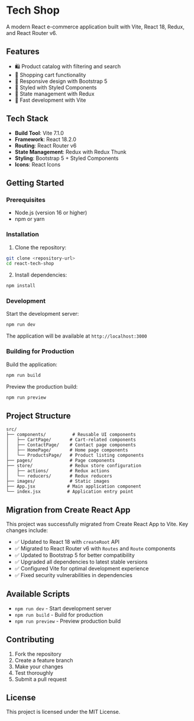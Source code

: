 # Tech Shop

A modern React e-commerce application built with Vite, React 18, Redux, and React Router v6.

## Features

- 🛍️ Product catalog with filtering and search
- 🛒 Shopping cart functionality
- 📱 Responsive design with Bootstrap 5
- 🎨 Styled with Styled Components
- 🔄 State management with Redux
- 🚀 Fast development with Vite

## Tech Stack

- **Build Tool**: Vite 7.1.0
- **Framework**: React 18.2.0
- **Routing**: React Router v6
- **State Management**: Redux with Redux Thunk
- **Styling**: Bootstrap 5 + Styled Components
- **Icons**: React Icons

## Getting Started

### Prerequisites

- Node.js (version 16 or higher)
- npm or yarn

### Installation

1. Clone the repository:
```bash
git clone <repository-url>
cd react-tech-shop
```

2. Install dependencies:
```bash
npm install
```

### Development

Start the development server:
```bash
npm run dev
```

The application will be available at `http://localhost:3000`

### Building for Production

Build the application:
```bash
npm run build
```

Preview the production build:
```bash
npm run preview
```

## Project Structure

```
src/
├── components/          # Reusable UI components
│   ├── CartPage/       # Cart-related components
│   ├── ContactPage/    # Contact page components
│   ├── HomePage/       # Home page components
│   └── ProductsPage/   # Product listing components
├── pages/              # Page components
├── store/              # Redux store configuration
│   ├── actions/        # Redux actions
│   └── reducers/       # Redux reducers
├── images/             # Static images
├── App.jsx            # Main application component
└── index.jsx          # Application entry point
```

## Migration from Create React App

This project was successfully migrated from Create React App to Vite. Key changes include:

- ✅ Updated to React 18 with `createRoot` API
- ✅ Migrated to React Router v6 with `Routes` and `Route` components
- ✅ Updated to Bootstrap 5 for better compatibility
- ✅ Upgraded all dependencies to latest stable versions
- ✅ Configured Vite for optimal development experience
- ✅ Fixed security vulnerabilities in dependencies

## Available Scripts

- `npm run dev` - Start development server
- `npm run build` - Build for production
- `npm run preview` - Preview production build

## Contributing

1. Fork the repository
2. Create a feature branch
3. Make your changes
4. Test thoroughly
5. Submit a pull request

## License

This project is licensed under the MIT License.
